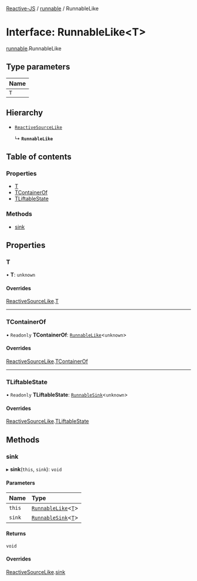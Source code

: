 [Reactive-JS](../README.md) / [runnable](../modules/runnable.md) / RunnableLike

# Interface: RunnableLike<T\>

[runnable](../modules/runnable.md).RunnableLike

## Type parameters

| Name |
| :------ |
| `T` |

## Hierarchy

- [`ReactiveSourceLike`](reactive.ReactiveSourceLike.md)

  ↳ **`RunnableLike`**

## Table of contents

### Properties

- [T](runnable.RunnableLike.md#t)
- [TContainerOf](runnable.RunnableLike.md#tcontainerof)
- [TLiftableState](runnable.RunnableLike.md#tliftablestate)

### Methods

- [sink](runnable.RunnableLike.md#sink)

## Properties

### T

• **T**: `unknown`

#### Overrides

[ReactiveSourceLike](reactive.ReactiveSourceLike.md).[T](reactive.ReactiveSourceLike.md#t)

___

### TContainerOf

• `Readonly` **TContainerOf**: [`RunnableLike`](runnable.RunnableLike.md)<`unknown`\>

#### Overrides

[ReactiveSourceLike](reactive.ReactiveSourceLike.md).[TContainerOf](reactive.ReactiveSourceLike.md#tcontainerof)

___

### TLiftableState

• `Readonly` **TLiftableState**: [`RunnableSink`](../classes/runnableSink.RunnableSink.md)<`unknown`\>

#### Overrides

[ReactiveSourceLike](reactive.ReactiveSourceLike.md).[TLiftableState](reactive.ReactiveSourceLike.md#tliftablestate)

## Methods

### sink

▸ **sink**(`this`, `sink`): `void`

#### Parameters

| Name | Type |
| :------ | :------ |
| `this` | [`RunnableLike`](runnable.RunnableLike.md)<[`T`](runnable.RunnableLike.md#t)\> |
| `sink` | [`RunnableSink`](../classes/runnableSink.RunnableSink.md)<[`T`](runnable.RunnableLike.md#t)\> |

#### Returns

`void`

#### Overrides

[ReactiveSourceLike](reactive.ReactiveSourceLike.md).[sink](reactive.ReactiveSourceLike.md#sink)
